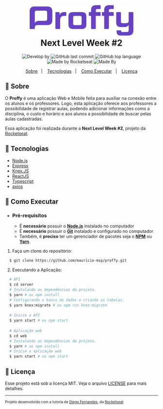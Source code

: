 <h1 align="center">
  <img alt="Proffy" src=".github/logo.svg" height="100px" />
  <br>Next Level Week #2<br/>
</h1>

<p align="center">
<img alt="Develop by" src="https://img.shields.io/badge/develop%20by-Mauricio%20Porfirio-blue?style=flat">
  <img alt="GitHub last commit" src="https://img.shields.io/github/last-commit/mauricio-msp/proffy?color=informational&style=flat">
  <img alt="GitHub top language" src="https://img.shields.io/github/languages/top/mauricio-msp/proffy?color=important&style=flat">
  <img alt="Made by Rocketseat" src="https://img.shields.io/badge/made%20by-Rocketseat-%237519C1?style=flat-square">
  <img alt="Made By" src="https://img.shields.io/github/license/mauricio-msp/proffy?&style=flat&logo=Google-Sheets">
</p>

<p align="center">
  <a href="#bookmark-sobre">Sobre</a>&nbsp;&nbsp;&nbsp;|&nbsp;&nbsp;&nbsp;
  <a href="#rocket-tecnologias">Tecnologias</a>&nbsp;&nbsp;&nbsp;|&nbsp;&nbsp;&nbsp;
  <a href="#boom-como-executar">Como Executar</a>&nbsp;&nbsp;&nbsp;|&nbsp;&nbsp;&nbsp;
  <a href="#memo-licença">Licença</a>
</p>

## :bookmark: Sobre

O **Proffy** é uma aplicação Web e Mobile feita para auxiliar na conexão entre os alunos e os professores. Logo, esta aplicação oferece aos professores a possibilidade de registrar aulas, podendo adicionar informações como a disciplina, o custo e horário e aos alunos a possibilidade de buscar pelas aulas cadastradas.
  
Essa aplicação foi realizada durante a **Next Level Week #2**, projeto da [Rocketseat](https://rocketseat.com.br/).

## :rocket: Tecnologias

-  [Node.js](https://nodejs.org/en/)
-  [Express](https://expressjs.com/)
-  [Knex.JS](http://knexjs.org/)
-  [ReactJS](https://reactjs.org/)
-  [Typescript](https://www.typescriptlang.org/)
-  [axios](https://github.com/axios/axios)

## :star2: Como Executar

- ### **Pré-requisitos**

  - É **necessário** possuir o **[Node.js](https://nodejs.org/en/)** instalado no computador
  - É **necessário** possuir o **[Git](https://git-scm.com/)** instalado e configurado no computador
  - Também, é **preciso** ter um gerenciador de pacotes seja o **[NPM](https://www.npmjs.com/)** ou **[Yarn](https://yarnpkg.com/)**.

1. Faça um clone do repositório:

```sh
  $ git clone https://github.com/mauricio-msp/proffy.git
```

2. Executando a Aplicação:

```sh
  # API
  $ cd server
  # Instalando as dependências do projeto.
  $ yarn # ou npm install
  # Configurando o banco de dados e criando as tabelas.
  $ yarn knex:migrate # ou npm run knex:migrate

  # Inicie a API
  $ yarn start # ou npm start

  # Aplicação web
  $ cd web
  # Instalando as dependências do projeto.
  $ yarn # ou npm install
  # Inicie a aplicação web
  $ yarn start # ou npm start
```


## :memo: Licença

Esse projeto está sob a licença MIT. Veja o arquivo [LICENSE](LICENSE.md) para mais detalhes.

---
<sup>Projeto desenvolvido com a tutoria de [Diego Fernandes](https://github.com/diego3g), da [Rocketseat](rocketseat.com.br).</sup>
